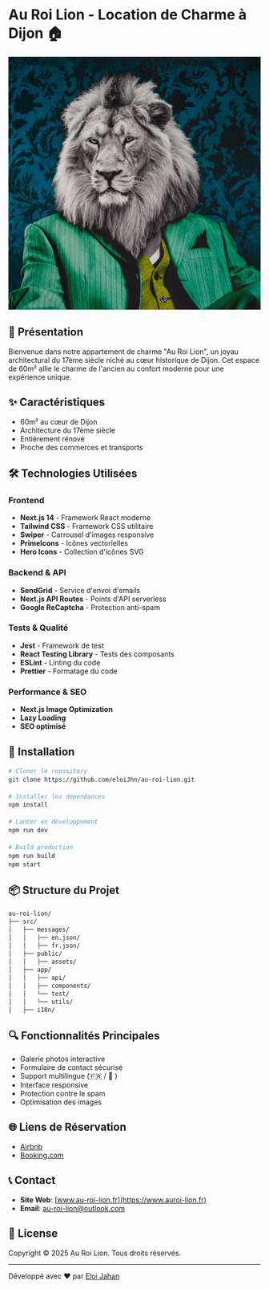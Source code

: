 # Au Roi Lion - Location de Charme à Dijon 🏠

![Logo Au Roi Lion](./public/assets/logo.png)

## 📌 Présentation
Bienvenue dans notre appartement de charme "Au Roi Lion", un joyau architectural du 17ème siècle niché au cœur historique de Dijon. Cet espace de 60m² allie le charme de l'ancien au confort moderne pour une expérience unique.

## ✨ Caractéristiques
- 60m² au cœur de Dijon
- Architecture du 17ème siècle
- Entièrement rénové
- Proche des commerces et transports

## 🛠 Technologies Utilisées

### Frontend
- **Next.js 14** - Framework React moderne
- **Tailwind CSS** - Framework CSS utilitaire
- **Swiper** - Carrousel d'images responsive
- **PrimeIcons** - Icônes vectorielles
- **Hero Icons** - Collection d'icônes SVG

### Backend & API
- **SendGrid** - Service d'envoi d'emails
- **Next.js API Routes** - Points d'API serverless
- **Google ReCaptcha** - Protection anti-spam

### Tests & Qualité
- **Jest** - Framework de test
- **React Testing Library** - Tests des composants
- **ESLint** - Linting du code
- **Prettier** - Formatage du code

### Performance & SEO
- **Next.js Image Optimization**
- **Lazy Loading**
- **SEO optimisé**

## 🚀 Installation

```bash
# Cloner le repository
git clone https://github.com/eloiJhn/au-roi-lion.git

# Installer les dépendances
npm install

# Lancer en développement
npm run dev

# Build production
npm run build
npm start
```

## 📦 Structure du Projet

```
au-roi-lion/
├── src/
│   ├── messages/
│   │   ├── en.json/
│   │   ├── fr.json/
│   ├── public/
│   │   ├── assets/
│   ├── app/
│   │   ├── api/
│   │   ├── components/
│   │   └── test/
│   │   └── utils/
│   ├── i18n/
```

## 🔍 Fonctionnalités Principales
- Galerie photos interactive
- Formulaire de contact sécurisé
- Support multilingue (🇫🇷 / 🏴󠁧󠁢󠁥󠁮󠁧󠁿 )
- Interface responsive
- Protection contre le spam
- Optimisation des images

## 🌐 Liens de Réservation
- [Airbnb](https://www.airbnb.fr/rooms/1020299057539782769)
- [Booking.com](https://www.booking.com/hotel/fr/au-roi-lion-place-saint-michel.fr.html)

## 📞 Contact
- **Site Web**: [www.au-roi-lion.fr](https://www.auroi-lion.fr)
- **Email**: au-roi-lion@outlook.com

## 📄 License
Copyright © 2025 Au Roi Lion. Tous droits réservés.

---
Développé avec ❤️ par [Eloi Jahan](https://www.linkedin.com/in/eloi-jahan/
)